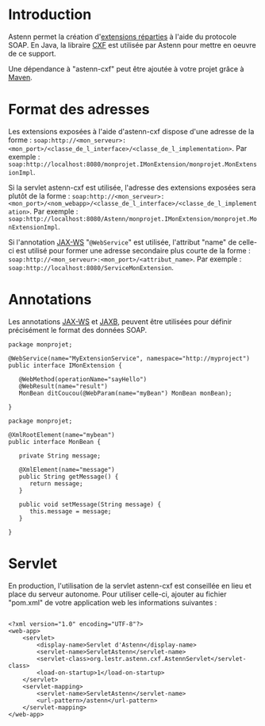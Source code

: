 # Introduction #

Astenn permet la création d'[extensions réparties](ExtensionsReparties.md) à l'aide du protocole SOAP. En Java, la libraire [CXF](http://cxf.apache.org) est utilisée par Astenn pour mettre en oeuvre de ce support.

Une dépendance à "astenn-cxf" peut être ajoutée à votre projet grâce à [Maven](Maven.md).

# Format des adresses #
Les extensions exposées à l'aide d'astenn-cxf dispose d'une adresse de la forme : `soap:http://<mon_serveur>:<mon_port>/<classe_de_l_interface>/<classe_de_l_implementation>`. Par exemple : `soap:http://localhost:8080/monprojet.IMonExtension/monprojet.MonExtensionImpl`.

Si la servlet astenn-cxf est utilisée, l'adresse des extensions exposées sera plutôt de la forme : `soap:http://<mon_serveur>:<mon_port>/<nom_webapp>/<classe_de_l_interface>/<classe_de_l_implementation>`. Par exemple : `soap:http://localhost:8080/Astenn/monprojet.IMonExtension/monprojet.MonExtensionImpl`.

Si l'annotation [JAX-WS](http://jax-ws.java.net) "`@WebService`" est utilisée, l'attribut "name" de celle-ci est utilisé pour former une adresse secondaire plus courte de la forme : `soap:http://<mon_serveur>:<mon_port>/<attribut_name>`. Par exemple : `soap:http://localhost:8080/ServiceMonExtension`.

# Annotations #
Les annotations [JAX-WS](http://jax-ws.java.net) et [JAXB](http://jaxb.java.net), peuvent être utilisées pour définir précisément le format des données SOAP.
```
package monprojet;

@WebService(name="MyExtensionService", namespace="http://myproject")
public interface IMonExtension {

   @WebMethod(operationName="sayHello")
   @WebResult(name="result")
   MonBean ditCoucou(@WebParam(name="myBean") MonBean monBean);

}
```

```
package monprojet;

@XmlRootElement(name="mybean")
public interface MonBean {

   private String message;

   @XmlElement(name="message")
   public String getMessage() {
      return message;
   }

   public void setMessage(String message) {
      this.message = message;
   }

}
```
# Servlet #
En production, l'utilisation de la servlet astenn-cxf est conseillée en lieu et place du serveur autonome. Pour utiliser celle-ci, ajouter au fichier "pom.xml" de votre application web les informations suivantes :

```

<?xml version="1.0" encoding="UTF-8"?>
<web-app>
    <servlet>
        <display-name>Servlet d'Astenn</display-name>
        <servlet-name>ServletAstenn</servlet-name>
        <servlet-class>org.lestr.astenn.cxf.AstennServlet</servlet-class>
        <load-on-startup>1</load-on-startup>
    </servlet>
    <servlet-mapping>
        <servlet-name>ServletAstenn</servlet-name>
        <url-pattern>/astenn</url-pattern>
    </servlet-mapping>
</web-app>
```